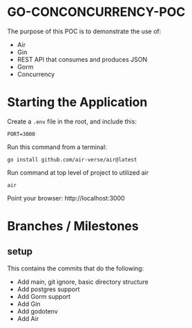 # GO-CONCONCURRENCY-POC

The purpose of this POC is to demonstrate the use of:

- Air
- Gin
- REST API that consumes and produces JSON
- Gorm
- Concurrency

# Starting the Application

Create a `.env` file in the root, and include this:

`
PORT=3000
`

Run this command from a terminal:

`go install github.com/air-verse/air@latest`

Run command at top level of project to utilized air

`air`

Point your browser: http://localhost:3000

# Branches / Milestones

## setup

This contains the commits that do the following:

- Add main, git ignore, basic directory structure
- Add postgres support
- Add Gorm support
- Add Gin
- Add godotenv
- Add Air